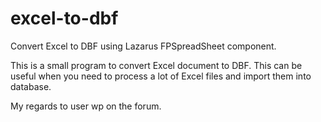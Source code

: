 # excel-to-dbf
Convert Excel to DBF using Lazarus FPSpreadSheet component.

This is a small program to convert Excel document to DBF. This can be useful when you need to process a lot of Excel files and import them into database.

My regards to user wp on the forum.
